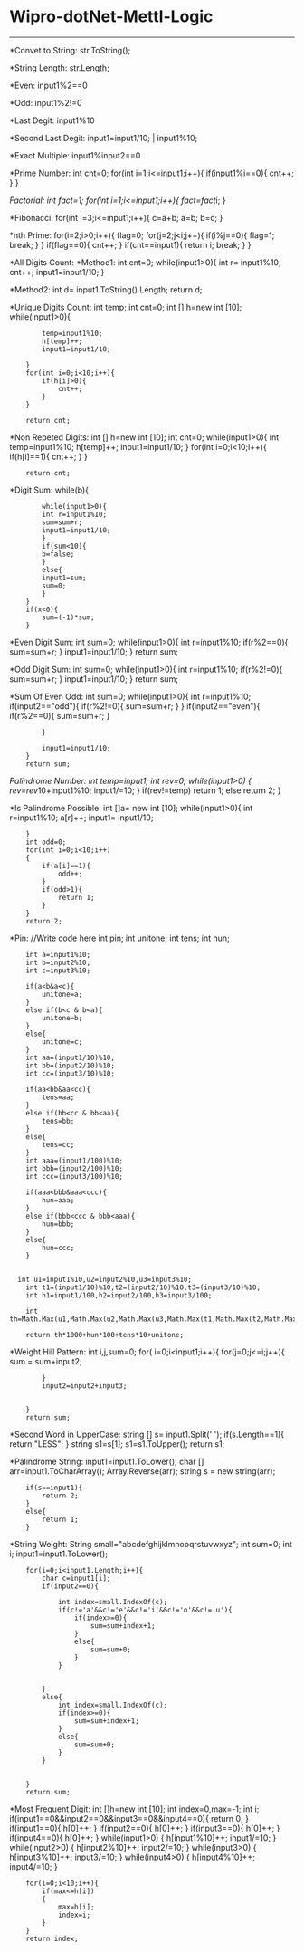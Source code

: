 # Wipro-dotNet-Mettl-Logic

________________________________________________________________________
*Convet to String: str.ToString();

*String Length: str.Length;

*Even: input1%2==0

*Odd: input1%2!=0

*Last Degit: input1%10

*Second Last Degit: input1=input1/10; | input1%10;

*Exact Multiple: input1%input2==0

*Prime Number: 
	int cnt=0;
        for(int i=1;i<=input1;i++){
            if(input1%i==0){
                cnt++;
            }
        }

*Factorial:
	int fact=1;
        for(int i=1;i<=input1;i++){
            fact=fact*i;
        }

*Fibonacci:
	for(int i=3;i<=input1;i++){
            c=a+b;
            a=b;
            b=c;
        }

*nth Prime: 
	for(i=2;i>0;i++){
            flag=0;
            for(j=2;j<i;j++){
                if(i%j==0){
                    flag=1;
                    break;
                }
            }
            if(flag==0){
                cnt++;
            }
            if(cnt==input1){
                return i;
                break;
            }
        }

*All Digits Count:
*Method1:
	 int cnt=0;
        while(input1>0){
            int r= input1%10;
            cnt++;
            input1=input1/10;
        }

*Method2:
	int d= input1.ToString().Length;
        return d;

*Unique Digits Count:
	int temp;
        int cnt=0;
        int [] h=new int [10];
        while(input1>0){
            
            temp=input1%10;
            h[temp]++;
            input1=input1/10;

        }
        for(int i=0;i<10;i++){
            if(h[i]>0){
                cnt++;
            }
        }

        return cnt;

*Non Repeted Digits:
	int [] h=new int [10];
        int cnt=0;
        while(input1>0){
            int temp=input1%10;
            h[temp]++;
            input1=input1/10;
        }
        for(int i=0;i<10;i++){
            if(h[i]==1){
                cnt++;
            }
        }

        return cnt;

*Digit Sum:
	while(b){
			
			while(input1>0){
			int r=input1%10;
			sum=sum+r;
			input1=input1/10;
			}
			if(sum<10){
			b=false;
			}
			else{
			input1=sum;
			sum=0;
			}
		}
		if(x<0){
			sum=(-1)*sum;
		}


*Even Digit Sum:
	 int sum=0;
        while(input1>0){
            int r=input1%10;
            if(r%2==0){
                sum=sum+r;
            }
            input1=input1/10;
        }
        return sum;

*Odd Digit Sum:
	int sum=0;
        while(input1>0){
            int r=input1%10;
            if(r%2!=0){
                sum=sum+r;
            }
            input1=input1/10;
        }
        return sum;

*Sum Of Even Odd:
	int sum=0;
        while(input1>0){
            int r=input1%10;
            if(input2=="odd"){
                if(r%2!=0){
                sum=sum+r;
                }
            }
            if(input2=="even"){
                if(r%2==0){
                sum=sum+r;
                }

            }
            
            input1=input1/10;
        }
        return sum;

*Palindrome Number:
	int temp=input1;
        int rev=0;
        while(input1>0)
        {
            rev=rev*10+input1%10;
            input1/=10;
            }
            if(rev!=temp)
            return 1;
            else
            return 2;
        }

*Is Palindrome Possible:
	int []a= new int [10];
        while(input1>0){
            int r=input1%10;
            a[r]++;
            input1= input1/10;

        }
        int odd=0;
        for(int i=0;i<10;i++)
        {
            if(a[i]==1){
                odd++;
            }
            if(odd>1){
                return 1;
            }
        }
        return 2;

*Pin:
	 //Write code here
        int pin;
        int unitone;
        int tens;
        int hun;

        int a=input1%10;
        int b=input2%10;
        int c=input3%10;

        if(a<b&a<c){
            unitone=a;
        }
        else if(b<c & b<a){
            unitone=b;
        }
        else{
            unitone=c;
        }
        int aa=(input1/10)%10;
        int bb=(input2/10)%10;
        int cc=(input3/10)%10;

        if(aa<bb&aa<cc){
            tens=aa;
        }
        else if(bb<cc & bb<aa){
            tens=bb;
        }
        else{
            tens=cc;
        }
        int aaa=(input1/100)%10;
        int bbb=(input2/100)%10;
        int ccc=(input3/100)%10;

        if(aaa<bbb&aaa<ccc){
            hun=aaa;
        }
        else if(bbb<ccc & bbb<aaa){
            hun=bbb;
        }
        else{
            hun=ccc;
        }
       

      int u1=input1%10,u2=input2%10,u3=input3%10;
        int t1=(input1/10)%10,t2=(input2/10)%10,t3=(input3/10)%10;
        int h1=input1/100,h2=input2/100,h3=input3/100;

        int th=Math.Max(u1,Math.Max(u2,Math.Max(u3,Math.Max(t1,Math.Max(t2,Math.Max(t3,Math.Max(h1,Math.Max(h2,h3))))))));

        return th*1000+hun*100+tens*10+unitone;

*Weight Hill Pattern:
	int i,j,sum=0;
        for( i=0;i<input1;i++){
            for(j=0;j<=i;j++){
                sum = sum+input2;
                
                
            }
            input2=input2+input3;
                
           
        }
        return sum;

*Second Word in UpperCase:
	string [] s= input1.Split(' ');
        if(s.Length==1){
            return "LESS";
        }
        string s1=s[1];
        s1=s1.ToUpper();
        return s1;

*Palindrome String:
	input1=input1.ToLower();
        char [] arr=input1.ToCharArray();
        Array.Reverse(arr);
        string s = new string(arr);

        if(s==input1){
            return 2;
        } 
        else{
            return 1;
        }


*String Weight:
	String small="abcdefghijklmnopqrstuvwxyz";
        int sum=0;
        int i;
        input1=input1.ToLower();
        
        for(i=0;i<input1.Length;i++){
            char c=input1[i];
            if(input2==0){
                
                int index=small.IndexOf(c);
                if(c!='a'&&c!='e'&&c!='i'&&c!='o'&&c!='u'){
                    if(index>=0){
                        sum=sum+index+1;
                    }
                    else{
                        sum=sum+0;
                    }
                }
                

            }
            else{
                int index=small.IndexOf(c);
                if(index>=0){
                    sum=sum+index+1;
                }
                else{
                    sum=sum+0;
                }
            }
            

        }
        return sum;


*Most Frequent Digit:
	int []h=new int [10];
        int index=0,max=-1;
        int i;
        if(input1==0&&input2==0&&input3==0&&input4==0){
            return 0;
        }
        if(input1==0){
            h[0]++;
        }
        if(input2==0){
            h[0]++;
        }
        if(input3==0){
            h[0]++;
        }
        if(input4==0){
            h[0]++;
        }
        while(input1>0)
        {
            h[input1%10]++;
            input1/=10;
        }
        while(input2>0)
        {
            h[input2%10]++;
            input2/=10;
        }
        while(input3>0)
        {
            h[input3%10]++;
            input3/=10;
        }
        while(input4>0)
        {
            h[input4%10]++;
            input4/=10;
        }
        
        for(i=0;i<10;i++){
            if(max<=h[i])
            {
                max=h[i];
                index=i;
            }
        }
        return index;









